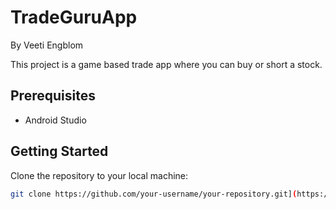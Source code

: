 # TradeGuruApp
By Veeti Engblom

This project is a game based trade app where you can buy or short a stock.

## Prerequisites

- Android Studio

## Getting Started

Clone the repository to your local machine:

```bash
git clone https://github.com/your-username/your-repository.git](https://github.com/veetiengblom/Mobile/tree/master/Mobile/tradeGuruApp)https://github.com/veetiengblom/Mobile/tree/master/Mobile/tradeGuruApp
